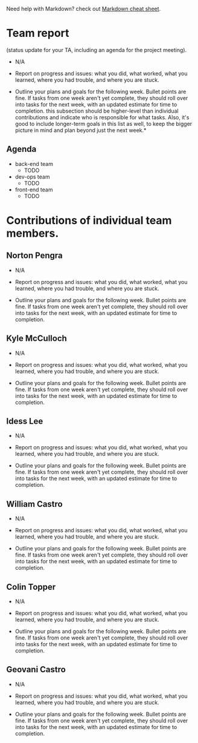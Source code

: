 Need help with Markdown? check out [Markdown cheat sheet](https://github.com/tchapi/markdown-cheatsheet/blob/master/README.md "Markdown cheat sheet").

# Team report #
(status update for your TA, including an agenda for the project meeting).

* N/A

* Report on progress and issues: what you did, what worked, what you learned, where you had trouble, and where you are stuck.

* Outline your plans and goals for the following week. Bullet points are fine. If tasks from one week aren't yet complete, they should roll over into tasks for the next week, with an updated estimate for time to completion. this subsection should be higher-level than individual contributions and indicate who is responsible for what tasks. Also, it's good to include longer-term goals in this list as well, to keep the bigger picture in mind and plan beyond just the next week.*

## Agenda ##

* back-end team
  * TODO
* dev-ops team
  * TODO
* front-end team
  * TODO

# Contributions of individual team members. #

## Norton Pengra ##

* N/A

* Report on progress and issues: what you did, what worked, what you learned, where you had trouble, and where you are stuck.

* Outline your plans and goals for the following week. Bullet points are fine. If tasks from one week aren't yet complete, they should roll over into tasks for the next week, with an updated estimate for time to completion.

## Kyle McCulloch ##

* N/A

* Report on progress and issues: what you did, what worked, what you learned, where you had trouble, and where you are stuck.

* Outline your plans and goals for the following week. Bullet points are fine. If tasks from one week aren't yet complete, they should roll over into tasks for the next week, with an updated estimate for time to completion.

## Idess Lee ## 

* N/A

* Report on progress and issues: what you did, what worked, what you learned, where you had trouble, and where you are stuck.

* Outline your plans and goals for the following week. Bullet points are fine. If tasks from one week aren't yet complete, they should roll over into tasks for the next week, with an updated estimate for time to completion.

## William Castro ##

* N/A

* Report on progress and issues: what you did, what worked, what you learned, where you had trouble, and where you are stuck.

* Outline your plans and goals for the following week. Bullet points are fine. If tasks from one week aren't yet complete, they should roll over into tasks for the next week, with an updated estimate for time to completion. 

## Colin Topper ##

* N/A

* Report on progress and issues: what you did, what worked, what you learned, where you had trouble, and where you are stuck.

* Outline your plans and goals for the following week. Bullet points are fine. If tasks from one week aren't yet complete, they should roll over into tasks for the next week, with an updated estimate for time to completion. 

## Geovani Castro ##

* N/A

* Report on progress and issues: what you did, what worked, what you learned, where you had trouble, and where you are stuck.

* Outline your plans and goals for the following week. Bullet points are fine. If tasks from one week aren't yet complete, they should roll over into tasks for the next week, with an updated estimate for time to completion. 

